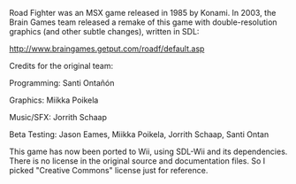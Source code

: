 Road Fighter was an MSX game released in 1985 by Konami. In 2003, the Brain Games team released a remake of this game with double-resolution graphics (and other subtle changes), written in SDL:

http://www.braingames.getput.com/roadf/default.asp

Credits for the original team:

Programming: Santi Ontañón

Graphics: Miikka Poikela

Music/SFX: Jorrith Schaap

Beta Testing: Jason Eames, Miikka Poikela, Jorrith Schaap, Santi Ontan

This game has now been ported to Wii, using SDL-Wii and its dependencies. There is no license in the original source and documentation files. So I picked "Creative Commons" license just for reference.